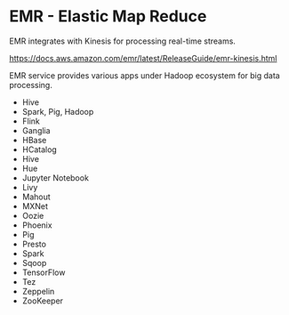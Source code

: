# EMR - Elastic Map Reduce

EMR integrates with Kinesis for processing real-time streams.

https://docs.aws.amazon.com/emr/latest/ReleaseGuide/emr-kinesis.html

EMR service provides various apps under Hadoop ecosystem for big data processing.
- Hive
- Spark, Pig, Hadoop
- Flink
- Ganglia
- HBase
- HCatalog
- Hive
- Hue
- Jupyter Notebook
- Livy
- Mahout
- MXNet
- Oozie
- Phoenix
- Pig
- Presto
- Spark
- Sqoop
- TensorFlow
- Tez
- Zeppelin
- ZooKeeper